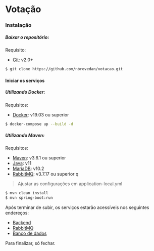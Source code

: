 # Votação

### Instalação

##### Baixar o repositório:
Requisito:
* [Git](https://git-scm.com/downloads/): v2.0+
```sh
$ git clone https://github.com/nbrovedan/votacao.git
```
#### Iniciar os serviços
##### Utilizando Docker:

Requisitos:
* [Docker](https://docs.docker.com/desktop/): v19.03 ou superior
```sh
$ docker-compose up --build -d
```
##### Utilizando Maven:

Requisitos:
* [Maven](https://maven.apache.org/download.cgi): v3.6.1 ou superior
* [Java](https://jdk.java.net/java-se-ri/11): v11
* [MariaDB](https://downloads.mariadb.org/mariadb/): v10.2
* [RabbitMQ](https://www.rabbitmq.com/download.html): v3.7.17 ou superior
q
> Ajustar as configurações em application-local.yml
```sh
$ mvn clean install
$ mvn spring-boot:run
```

Após terminar de subir, os serviços estarão acessíveis nos seguintes endereços:
* [Backend](http://localhost:15125/swagger-ui.html)
* [RabbitMQ](http://localhost:15123/)
* [Banco de dados](http://localhost:15124)

Para finalizar, só fechar.
